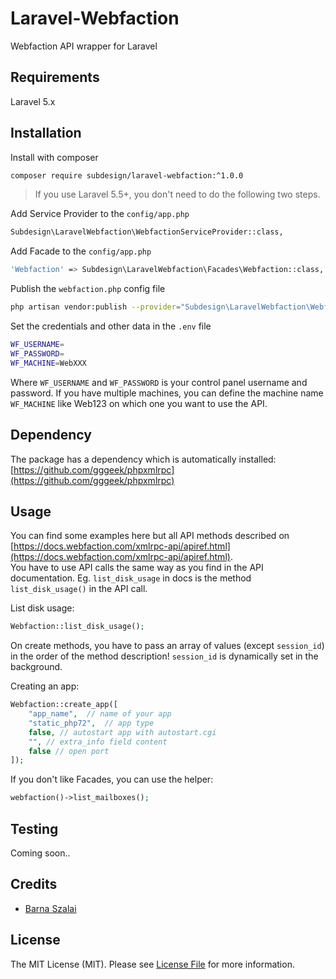 # Laravel-Webfaction

Webfaction API wrapper for Laravel

## Requirements

Laravel 5.x

## Installation

Install with composer
```bash
composer require subdesign/laravel-webfaction:^1.0.0
```

> If you use Laravel 5.5+, you don't need to do the following two steps.

Add Service Provider to the `config/app.php`
```bash
Subdesign\LaravelWebfaction\WebfactionServiceProvider::class,
```

Add Facade to the `config/app.php`
```bash
'Webfaction' => Subdesign\LaravelWebfaction\Facades\Webfaction::class,
```

Publish the `webfaction.php` config file
```bash
php artisan vendor:publish --provider="Subdesign\LaravelWebfaction\WebfactionServiceProvider"
```

Set the credentials and other data in the `.env` file

```bash
WF_USERNAME=  
WF_PASSWORD=
WF_MACHINE=WebXXX
```

Where `WF_USERNAME` and `WF_PASSWORD` is your control panel username and password. 
If you have multiple machines, you can define the machine name `WF_MACHINE` like Web123 on which one you want to use the API.

## Dependency

The package has a dependency which is automatically installed: [https://github.com/gggeek/phpxmlrpc](https://github.com/gggeek/phpxmlrpc)

## Usage

You can find some examples here but all API methods described on [https://docs.webfaction.com/xmlrpc-api/apiref.html](https://docs.webfaction.com/xmlrpc-api/apiref.html).  
You have to use API calls the same way as you find in the API documentation. Eg. `list_disk_usage` in docs is the method `list_disk_usage()` in the API call.

List disk usage:
```php
Webfaction::list_disk_usage();
```

On create methods, you have to pass an array of values (except `session_id`) in the order of the method description! `session_id` is dynamically set in the background.

Creating an app:
```php
Webfaction::create_app([
    "app_name",  // name of your app
    "static_php72",  // app type
    false, // autostart app with autostart.cgi
    "", // extra_info field content
    false // open port
]);
```

If you don't like Facades, you can use the helper:
```php
webfaction()->list_mailboxes();
```

## Testing

Coming soon..

## Credits

- [Barna Szalai](https://github.com/subdesign)

## License

The MIT License (MIT). Please see [License File](LICENSE.md) for more information.
